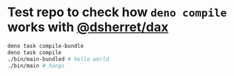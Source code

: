 # Test repo to check how `deno compile` works with [@dsherret/dax](https://github.com/dsherret/dax)

```bash
deno task compile-bundle
deno task compile
./bin/main-bundled # hello world
./bin/main # hangs
```
